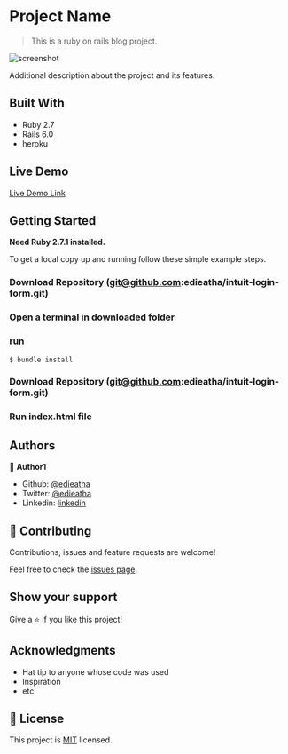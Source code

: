 # Project Name

> This is a ruby on rails blog project.

![screenshot](./screenshot.png)

Additional description about the project and its features.

## Built With

- Ruby 2.7
- Rails 6.0
- heroku

## Live Demo

[Live Demo Link](https://secure-dusk-62989.herokuapp.com/)


## Getting Started

**Need Ruby 2.7.1 installed.**

To get a local copy up and running follow these simple example steps.

### Download Repository (git@github.com:edieatha/intuit-login-form.git)

### Open a terminal in downloaded folder

### run
``$ bundle install``
### Download Repository (git@github.com:edieatha/intuit-login-form.git)

### Run index.html file



## Authors

👤 **Author1**

- Github: [@edieatha](https://github.com/edieatha)
- Twitter: [@edieatha](https://twitter.com/edieatha)
- Linkedin: [linkedin](https://www.linkedin.com/in/edieatha/)


## 🤝 Contributing

Contributions, issues and feature requests are welcome!

Feel free to check the [issues page](https://github.com/edieatha/ruby_blog/issues).

## Show your support

Give a ⭐️ if you like this project!

## Acknowledgments

- Hat tip to anyone whose code was used
- Inspiration
- etc

## 📝 License

This project is [MIT](lic.url) licensed.

